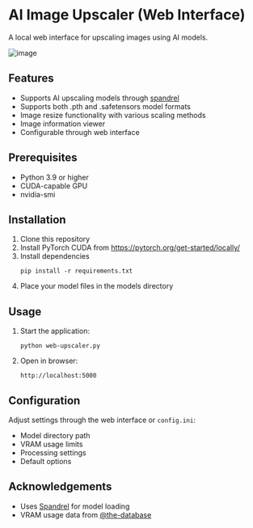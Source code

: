 # AI Image Upscaler (Web Interface)

A local web interface for upscaling images using AI models.

![image](https://github.com/user-attachments/assets/373b2866-a4d8-4972-8caa-2337f19a2424)

## Features

- Supports AI upscaling models through [spandrel](https://github.com/chaiNNer-org/spandrel/)
- Supports both .pth and .safetensors model formats
- Image resize functionality with various scaling methods
- Image information viewer
- Configurable through web interface

## Prerequisites

- Python 3.9 or higher
- CUDA-capable GPU
- nvidia-smi

## Installation

1. Clone this repository
2. Install PyTorch CUDA from https://pytorch.org/get-started/locally/
3. Install dependencies
   ```
   pip install -r requirements.txt
   ```
4. Place your model files in the models directory

## Usage

1. Start the application:
   ```
   python web-upscaler.py
   ```

2. Open in browser:
   ```
   http://localhost:5000
   ```

## Configuration

Adjust settings through the web interface or `config.ini`:
- Model directory path
- VRAM usage limits
- Processing settings
- Default options

## Acknowledgements

- Uses [Spandrel](https://github.com/chaiNNer-org/spandrel) for model loading
- VRAM usage data from [@the-database](https://github.com/the-database)
